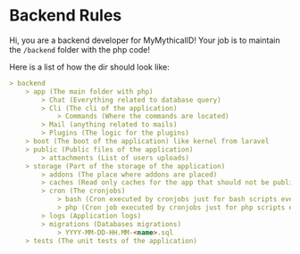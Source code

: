 # Backend Rules
Hi, you are a backend developer for MyMythicalID!
Your job is to maintain the `/backend` folder with the php code!

Here is a list of how the dir should look like:

```md
> backend
	> app (The main folder with php)
		> Chat (Everything related to database query)
		> Cli (The cli of the application)
			> Commands (Where the commands are located)
		> Mail (anything related to mails)
		> Plugins (The logic for the plugins)
	> boot (The boot of the application) like kernel from laravel
	> public (Public files of the application)
		> attachments (List of users uploads) 
	> storage (Part of the storage of the application)
		> addons (The place where addons are placed)
		> caches (Read only caches for the app that should not be public)
		> cron (The cronjobs)
			> bash (Cron executed by cronjobs just for bash scripts every minute)
			> php (Cron job executed by cronjobs just for php scripts every minute)
		> logs (Application logs)
		> migrations (Databases migrations)
			> YYYY-MM-DD-HH.MM-<name>.sql
	> tests (The unit tests of the application)
```


